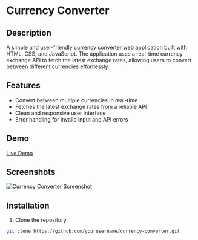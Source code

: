 # Currency Converter

## Description

A simple and user-friendly currency converter web application built with HTML, CSS, and JavaScript. The application uses a real-time currency exchange API to fetch the latest exchange rates, allowing users to convert between different currencies effortlessly.

## Features

- Convert between multiple currencies in real-time
- Fetches the latest exchange rates from a reliable API
- Clean and responsive user interface
- Error handling for invalid input and API errors

## Demo

[Live Demo](https://yourusername.github.io/currency-converter)

## Screenshots

![Currency Converter Screenshot](https://example.com/screenshot.jpg)

## Installation

1. Clone the repository:

```bash
git clone https://github.com/yourusername/currency-converter.git
